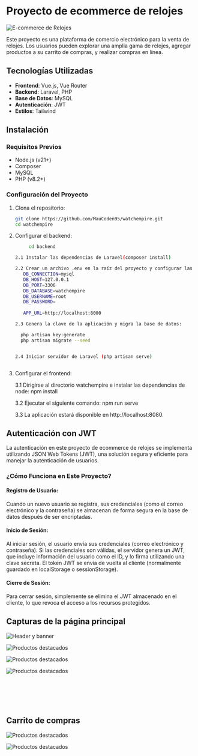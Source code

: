 # Proyecto de ecommerce de relojes

![E-commerce de Relojes](https://i.ibb.co/CQs5cB7/imagen-2024-08-18-174412884.png)

Este proyecto es una plataforma de comercio electrónico para la venta de relojes. 
Los usuarios pueden explorar una amplia gama de relojes, agregar productos a su carrito de compras, y realizar compras en línea. 


## Tecnologías Utilizadas

- **Frontend**: Vue.js, Vue Router
- **Backend**: Laravel, PHP
- **Base de Datos**: MySQL
- **Autenticación**: JWT
- **Estilos**: Tailwind


## Instalación

### Requisitos Previos

- Node.js (v21+)
- Composer
- MySQL
- PHP (v8.2+)



### Configuración del Proyecto

1. Clona el repositorio:
   ```bash
   git clone https://github.com/MauCoden95/watchempire.git
   cd watchempire


2. Configurar el backend:
   ```bash
        cd backend

   2.1 Instalar las dependencias de Laravel(composer install)

   2.2 Crear un archivo .env en la raíz del proyecto y configurar las variables de entorno
      DB_CONNECTION=mysql
      DB_HOST=127.0.0.1
      DB_PORT=3306
      DB_DATABASE=watchempire
      DB_USERNAME=root
      DB_PASSWORD=
      
      APP_URL=http://localhost:8000

   2.3 Genera la clave de la aplicación y migra la base de datos:

     php artisan key:generate
     php artisan migrate --seed


   2.4 Iniciar servidor de Laravel (php artisan serve)



3. Configurar el frontend:

   3.1 Dirigirse al directorio watchempire e instalar las dependencias de node: npm install

   3.2 Ejecutar el siguiente comando:  npm run serve

   3.3 La aplicación estará disponible en http://localhost:8080.



## Autenticación con JWT

La autenticación en este proyecto de ecommerce de relojes se implementa utilizando JSON Web Tokens (JWT), una solución segura y eficiente para manejar la autenticación de usuarios.

### ¿Cómo Funciona en Este Proyecto?

   #### Registro de Usuario:
   
   Cuando un nuevo usuario se registra, sus credenciales (como el correo electrónico y la contraseña) se almacenan de forma        segura en la base de datos después de ser encriptadas.
   
   #### Inicio de Sesión:
   
   Al iniciar sesión, el usuario envía sus credenciales (correo electrónico y contraseña).
   Si las credenciales son válidas, el servidor genera un JWT, que incluye información del usuario como el ID, y lo firma          utilizando una clave secreta.
   El token JWT se envía de vuelta al cliente (normalmente guardado en localStorage o sessionStorage).
  
   #### Cierre de Sesión:
   
   Para cerrar sesión, simplemente se elimina el JWT almacenado en el cliente, lo que revoca el acceso a los recursos              protegidos.
   

## Capturas de la página principal


![Header y banner](https://i.ibb.co/CQs5cB7/imagen-2024-08-18-174412884.png)

![Productos destacados](https://i.ibb.co/bsD26tr/imagen-2024-08-18-181507510.png)

![Productos destacados](https://i.ibb.co/wR6Dh7V/imagen-2024-08-18-183554796.png)

![Productos destacados](https://i.ibb.co/LtTWrsG/imagen-2024-08-18-183725716.png)

<br><br>
<br><br>

## Carrito de compras

![Productos destacados](https://i.ibb.co/nMfBnn7/imagen-2024-08-18-184341687.png)

![Productos destacados](https://i.ibb.co/Yf61ZX9/imagen-2024-08-18-184907184.png)






   
